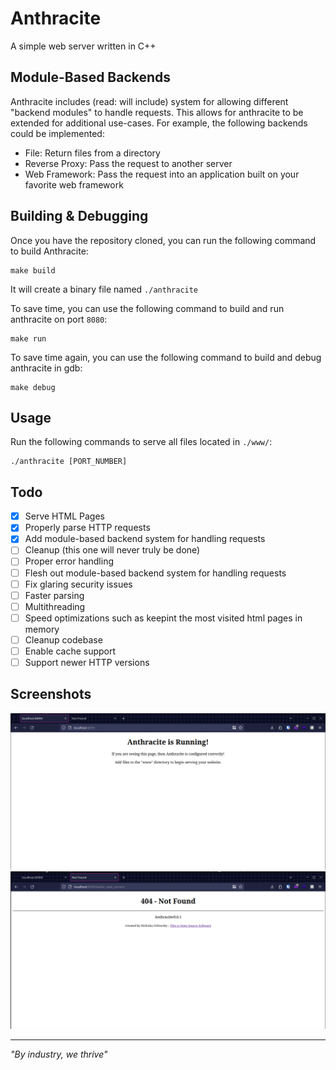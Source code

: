 # Anthracite
A simple web server written in C++

## Module-Based Backends
Anthracite includes (read: will include) system for allowing different "backend modules" to handle requests.
This allows for anthracite to be extended for additional use-cases. For example, the following
backends could be implemented: 

- File: Return files from a directory 
- Reverse Proxy: Pass the request to another server 
- Web Framework: Pass the request into an application built on your favorite web framework 

## Building & Debugging

Once you have the repository cloned, you can run the following command to build Anthracite:

```shell
make build
```

It will create a binary file named `./anthracite`

To save time, you can use the following command to build and run anthracite on port `8080`:

```shell
make run
```

To save time again, you can use the following command to build and debug anthracite in gdb:

```shell
make debug
```

## Usage

Run the following commands to serve all files located in `./www/`:

```shell
./anthracite [PORT_NUMBER]
```

## Todo
- [x] Serve HTML Pages
- [x] Properly parse HTTP requests 
- [x] Add module-based backend system for handling requests
- [ ] Cleanup (this one will never truly be done) 
- [ ] Proper error handling
- [ ] Flesh out module-based backend system for handling requests
- [ ] Fix glaring security issues 
- [ ] Faster parsing 
- [ ] Multithreading 
- [ ] Speed optimizations such as keepint the most visited html pages in memory 
- [ ] Cleanup codebase 
- [ ] Enable cache support 
- [ ] Support newer HTTP versions 

## Screenshots

![A picture of the default index.html page used by Anthracite](https://github.com/nickorlow/anthracite/blob/main/.screenshots/default-page.png?raw=true)
![A picture of the Anthracite default 404 not found page](https://github.com/nickorlow/anthracite/blob/main/.screenshots/404-page.png?raw=true)

---

_"By industry, we thrive"_
